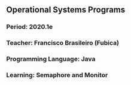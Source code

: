 ## Operational Systems Programs
### Period: 2020.1e
### Teacher: Francisco Brasileiro (Fubica)
### Programming Language: Java
### Learning: Semaphore and Monitor
